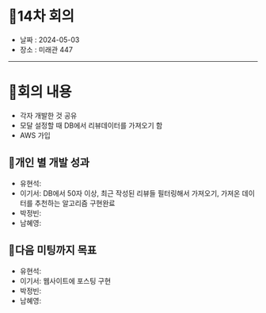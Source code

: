 # 📍14차 회의
  + 날짜 : 2024-05-03
  + 장소 : 미래관 447

---

# 📍회의 내용
+ 각자 개발한 것 공유
+ 모달 설정할 때 DB에서 리뷰데이터를 가져오기 함
+ AWS 가입

## 📍개인 별 개발 성과 
+ 유현석:
+ 이기서: DB에서 50자 이상, 최근 작성된 리뷰들 필터링해서 가져오기, 가져온 데이터를 추천하는 알고리즘 구현완료
+ 박정빈: 
+ 남혜영: 

## 📍다음 미팅까지 목표
+ 유현석: 
+ 이기서: 웹사이트에 포스팅 구현
+ 박정빈: 
+ 남혜영: 
